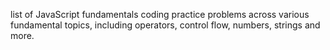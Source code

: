 list of JavaScript fundamentals coding practice problems across various fundamental topics, including operators, control flow, numbers, strings and more.
